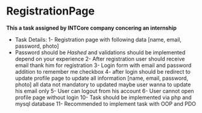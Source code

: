 # RegistrationPage

**This a task assigned by INTCore company concering an internship**

- Task Details:
1- Registration page with following data [name, email, password, photo]
- Password should be *Hashed* and validations should be implemented depend on your experience
2- After registration user should receive email thank him for registration
3- Login form with email and password addition to remember me checkbox
4- after login should be redirect to update profile page to update all information [name, email, password, photo] all data not mandatory to updated maybe user wanna to update his email only 
5- User can logout from his account 
6- User cannot open profile page without login 
10- Task should be implemented via php and mysql database
11- Recommended to implement task with OOP and PDO
